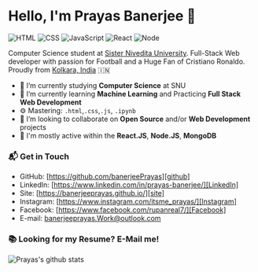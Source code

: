 # Hello, I'm Prayas Banerjee 👋

![HTML](https://img.shields.io/badge/HTML-Expert-orange)
![CSS](https://img.shields.io/badge/CSS-Expert-blue)
![JavaScript](https://img.shields.io/badge/JavaScript-Expert-yellow)
![React](https://img.shields.io/badge/React-Intermediate-lightgrey)
![Node](https://img.shields.io/badge/Node-Expert-red)

Computer Science student at [Sister Nivedita University](https://snuniv.ac.in/). Full-Stack Web developer with passion for Football and a Huge Fan of Cristiano Ronaldo. Proudly from [Kolkara, India](https://goo.gl/maps/NVbn5HYBmpu4deXC6) 🇮🇳

- 🔭 I’m currently studying **Computer Science** at SNU
- 🌱 I’m currently learning **Machine Learning** and Practicing **Full Stack Web Development**
- ⚙️ Mastering: `.html`,`.css`,`.js`, `.ipynb`
- 👯 I’m looking to collaborate on **Open Source** and/or **Web Development** projects
- 💬 I'm mostly active within the **React.JS**, **Node.JS**, **MongoDB**

### 📬 Get in Touch

- GitHub: [https://github.com/banerjeePrayas][github]
- LinkedIn: [https://www.linkedin.com/in/prayas-banerjee/][LinkedIn]
- Site: [https://banerjeeprayas.github.io/][site]
- Instagram: [https://www.instagram.com/itsme_prayas/][Instagram]
- Facebook: [https://www.facebook.com/rupanreal7/][Facebook]
- E-mail: banerjeeprayas.Work@outlook.com

### 📚 Looking for my Resume? E-Mail me!

![Prayas's github stats](https://github-readme-stats.vercel.app/api?username=banerjeePrayas&show_icons=true&hide_border=true)

[github]: https://github.com/banerjeePrayas
[site]: https://banerjeeprayas.github.io/
